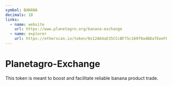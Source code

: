 ```yaml
---
symbol: BANANA
decimals: 18
links:
  - name: website
    url: https://www.planetagro.org/banana-exchange
  - name: explorer
    url: https://etherscan.io/token/0x12A64aE35CCcBF75c169f0a4BDafEeeFEFa1958c
---
```


# Planetagro-Exchange

This token is meant to boost and facilitate reliable banana product trade.
